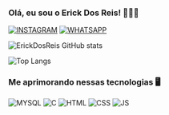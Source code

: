 ### Olá, eu sou o Erick Dos Reis! 🙋🏻‍♂️

[![INSTAGRAM](https://img.shields.io/badge/Instagram-E4405F?style=for-the-badge&logo=instagram&logoColor=white)](https://www.instagram.com/reis_od/) [![WHATSAPP](https://img.shields.io/badge/WhatsApp-25D366?style=for-the-badge&logo=whatsapp&logoColor=white)](https://api.whatsapp.com/send?phone=5547988220562&text=Ol%C3%A1%2C%20Erick%2C%20vim%20pelo%20seu%20GitHub%21)

![ErickDosReis GitHub stats](https://github-readme-stats.vercel.app/api?username=ErickDosReis&show_icons=true&theme=dark)

![Top Langs](https://github-readme-stats.vercel.app/api/top-langs/?username=ErickDosReis&layout=compact)

### Me aprimorando nessas tecnologias 🖥️

![MYSQL](https://img.shields.io/badge/MySQL-005C84?style=for-the-badge&logo=mysql&logoColor=white) ![C](https://img.shields.io/badge/C-00599C?style=for-the-badge&logo=c&logoColor=white) ![HTML](https://img.shields.io/badge/HTML-239120?style=for-the-badge&logo=html5&logoColor=white) ![CSS](https://img.shields.io/badge/CSS-239120?&style=for-the-badge&logo=css3&logoColor=white) ![JS](https://img.shields.io/badge/JavaScript-F7DF1E?style=for-the-badge&logo=javascript&logoColor=black) 
